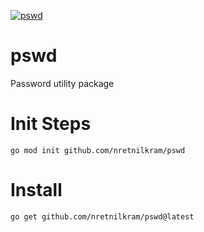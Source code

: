 [![pswd](https://github.com/nretnilkram/pswd/actions/workflows/pswd.yml/badge.svg)](https://github.com/nretnilkram/pswd/actions/workflows/pswd.yml)

# pswd
Password utility package


# Init Steps
```
go mod init github.com/nretnilkram/pswd
```

# Install
```
go get github.com/nretnilkram/pswd@latest
```

